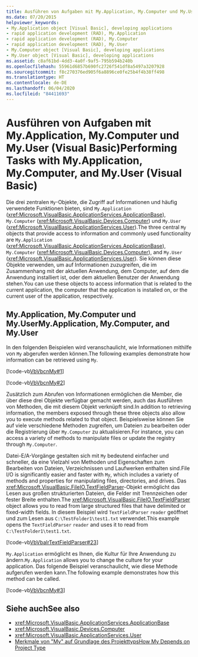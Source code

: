 ```yaml
---
title: Ausführen von Aufgaben mit My.Application, My.Computer und My.User
ms.date: 07/20/2015
helpviewer_keywords:
- My.Application object [Visual Basic], developing applications
- rapid application development (RAD), My.Application
- rapid application development (RAD), My.Computer
- rapid application development (RAD), My.User
- My.Computer object [Visual Basic], developing applications
- My.User object [Visual Basic], developing applications
ms.assetid: c8af61bd-4dd3-4a0f-9af5-795b594b240b
ms.openlocfilehash: 55961d6857b690fc2726f541df8a5497a3207928
ms.sourcegitcommit: f8c270376ed905f6a8896ce0fe25b4f4b38ff498
ms.translationtype: HT
ms.contentlocale: de-DE
ms.lasthandoff: 06/04/2020
ms.locfileid: "84411693"
---
```

# <a name="performing-tasks-with-myapplication-mycomputer-and-myuser-visual-basic"></a><span data-ttu-id="14e6a-102">Ausführen von Aufgaben mit My.Application, My.Computer und My.User (Visual Basic)</span><span class="sxs-lookup"><span data-stu-id="14e6a-102">Performing Tasks with My.Application, My.Computer, and My.User (Visual Basic)</span></span>

<span data-ttu-id="14e6a-103">Die drei zentralen `My`-Objekte, die Zugriff auf Informationen und häufig verwendete Funktionen bieten, sind `My.Application` (<xref:Microsoft.VisualBasic.ApplicationServices.ApplicationBase>), `My.Computer` (<xref:Microsoft.VisualBasic.Devices.Computer>) und `My.User` (<xref:Microsoft.VisualBasic.ApplicationServices.User>).</span><span class="sxs-lookup"><span data-stu-id="14e6a-103">The three central `My` objects that provide access to information and commonly used functionality are `My.Application` (<xref:Microsoft.VisualBasic.ApplicationServices.ApplicationBase>), `My.Computer` (<xref:Microsoft.VisualBasic.Devices.Computer>), and `My.User` (<xref:Microsoft.VisualBasic.ApplicationServices.User>).</span></span> <span data-ttu-id="14e6a-104">Sie können diese Objekte verwenden, um auf Informationen zuzugreifen, die im Zusammenhang mit der aktuellen Anwendung, dem Computer, auf dem die Anwendung installiert ist, oder dem aktuellen Benutzer der Anwendung stehen.</span><span class="sxs-lookup"><span data-stu-id="14e6a-104">You can use these objects to access information that is related to the current application, the computer that the application is installed on, or the current user of the application, respectively.</span></span>  
  
## <a name="myapplication-mycomputer-and-myuser"></a><span data-ttu-id="14e6a-105">My.Application, My.Computer und My.User</span><span class="sxs-lookup"><span data-stu-id="14e6a-105">My.Application, My.Computer, and My.User</span></span>  

 <span data-ttu-id="14e6a-106">In den folgenden Beispielen wird veranschaulicht, wie Informationen mithilfe von `My` abgerufen werden können.</span><span class="sxs-lookup"><span data-stu-id="14e6a-106">The following examples demonstrate how information can be retrieved using `My`.</span></span>  
  
 [!code-vb[VbVbcnMy#1](~/samples/snippets/visualbasic/VS_Snippets_VBCSharp/VbVbcnMy/VB/Class1.vb#1)]  
  
 [!code-vb[VbVbcnMy#2](~/samples/snippets/visualbasic/VS_Snippets_VBCSharp/VbVbcnMy/VB/Class1.vb#2)]  
  
 <span data-ttu-id="14e6a-107">Zusätzlich zum Abrufen von Informationen ermöglichen die Member, die über diese drei Objekte verfügbar gemacht werden, auch das Ausführen von Methoden, die mit diesem Objekt verknüpft sind.</span><span class="sxs-lookup"><span data-stu-id="14e6a-107">In addition to retrieving information, the members exposed through these three objects also allow you to execute methods related to that object.</span></span> <span data-ttu-id="14e6a-108">Beispielsweise können Sie auf viele verschiedene Methoden zugreifen, um Dateien zu bearbeiten oder die Registrierung über `My.Computer` zu aktualisieren.</span><span class="sxs-lookup"><span data-stu-id="14e6a-108">For instance, you can access a variety of methods to manipulate files or update the registry through `My.Computer`.</span></span>  
  
 <span data-ttu-id="14e6a-109">Datei-E/A-Vorgänge gestalten sich mit `My` bedeutend einfacher und schneller, da eine Vielzahl von Methoden und Eigenschaften zum Bearbeiten von Dateien, Verzeichnissen und Laufwerken enthalten sind.</span><span class="sxs-lookup"><span data-stu-id="14e6a-109">File I/O is significantly easier and faster with `My`, which includes a variety of methods and properties for manipulating files, directories, and drives.</span></span> <span data-ttu-id="14e6a-110">Das <xref:Microsoft.VisualBasic.FileIO.TextFieldParser>-Objekt ermöglicht das Lesen aus großen strukturierten Dateien, die Felder mit Trennzeichen oder fester Breite enthalten.</span><span class="sxs-lookup"><span data-stu-id="14e6a-110">The <xref:Microsoft.VisualBasic.FileIO.TextFieldParser> object allows you to read from large structured files that have delimited or fixed-width fields.</span></span> <span data-ttu-id="14e6a-111">In diesem Beispiel wird `TextFieldParser` `reader` geöffnet und zum Lesen aus `C:\TestFolder1\test1.txt` verwendet.</span><span class="sxs-lookup"><span data-stu-id="14e6a-111">This example opens the `TextFieldParser` `reader` and uses it to read from `C:\TestFolder1\test1.txt`.</span></span>  
  
 [!code-vb[VbVbalrTextFieldParser#23](~/samples/snippets/visualbasic/VS_Snippets_VBCSharp/VbVbalrTextFieldParser/VB/Class1.vb#23)]  
  
 <span data-ttu-id="14e6a-112">`My.Application` ermöglicht es Ihnen, die Kultur für Ihre Anwendung zu ändern.</span><span class="sxs-lookup"><span data-stu-id="14e6a-112">`My.Application` allows you to change the culture for your application.</span></span> <span data-ttu-id="14e6a-113">Das folgende Beispiel veranschaulicht, wie diese Methode aufgerufen werden kann.</span><span class="sxs-lookup"><span data-stu-id="14e6a-113">The following example demonstrates how this method can be called.</span></span>  
  
 [!code-vb[VbVbcnMy#3](~/samples/snippets/visualbasic/VS_Snippets_VBCSharp/VbVbcnMy/VB/Class1.vb#3)]  
  
## <a name="see-also"></a><span data-ttu-id="14e6a-114">Siehe auch</span><span class="sxs-lookup"><span data-stu-id="14e6a-114">See also</span></span>

- <xref:Microsoft.VisualBasic.ApplicationServices.ApplicationBase>
- <xref:Microsoft.VisualBasic.Devices.Computer>
- <xref:Microsoft.VisualBasic.ApplicationServices.User>
- [<span data-ttu-id="14e6a-115">Merkmale von "My" auf Grundlage des Projekttyps</span><span class="sxs-lookup"><span data-stu-id="14e6a-115">How My Depends on Project Type</span></span>](how-my-depends-on-project-type.md)
